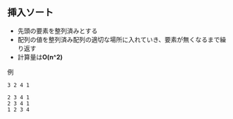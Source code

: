 ## 挿入ソート

- 先頭の要素を整列済みとする
- 配列の値を整列済み配列の適切な場所に入れていき、要素が無くなるまで繰り返す
- 計算量は**O(n^2)**

例
```
3 2 4 1

2 3 4 1
2 3 4 1
1 2 3 4
```